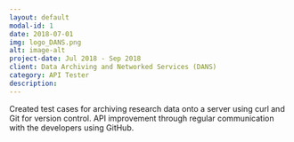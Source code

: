 ```yaml
---
layout: default
modal-id: 1
date: 2018-07-01
img: logo_DANS.png
alt: image-alt
project-date: Jul 2018 - Sep 2018
client: Data Archiving and Networked Services (DANS)
category: API Tester
description: 
---
```


Created test cases for archiving research data onto a server using curl and Git for version control. API improvement through regular communication with the developers using GitHub.